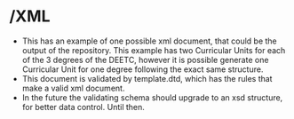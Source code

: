 # /XML

* This has an example of one possible xml document, that could be the output of the repository. This example has two Curricular Units for each of the 3 degrees of the DEETC, however it is possible generate one Curricular Unit for one degree following the exact same structure.
* This document is validated by template.dtd, which has the rules that make a valid xml document.
* In the future the validating schema should upgrade to an xsd structure, for better data control. Until then.